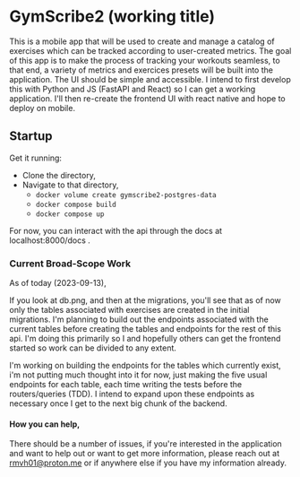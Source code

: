 # GymScribe2 (working title)
This is a mobile app that will be used to create and manage a catalog of exercises which can be tracked according to user-created metrics. The goal of this app is to make the process of tracking your workouts seamless, to that end, a variety of metrics and exercices presets will be built into the application. The UI should be simple and accessible. I intend to first develop this with Python and JS (FastAPI and React) so I can get a working application. I'll then re-create the frontend UI with react native and hope to deploy on mobile.


## Startup
Get it running:
- Clone the directory,
- Navigate to that directory,
    - `docker volume create gymscribe2-postgres-data`
    - `docker compose build`
    - `docker compose up`

For now, you can interact with the api through the docs at localhost:8000/docs .

### Current Broad-Scope Work

As of today (2023-09-13),

If you look at db.png, and then at the migrations, you'll see that as of now only the tables associated with exercises are created in the initial migrations. I'm planning to build out the endpoints associated with the current tables before creating the tables and endpoints for the rest of this api. I'm doing this primarily so I and hopefully others can get the frontend started so work can be divided to any extent.

I'm working on building the endpoints for the tables which currently exist, i'm not putting much thought into it for now, just making the five usual endpoints for each table, each time writing the tests before the routers/queries (TDD). I intend to expand upon these endpoints as necessary once I get to the next big chunk of the backend.


#### How you can help,
There should be a number of issues, if you're interested in the application and want to help out or want to get more information, please reach out at rmvh01@proton.me or if anywhere else if you have my information already.
